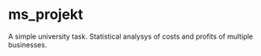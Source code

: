 # ms_projekt
A simple university task. Statistical analysys of costs and profits of multiple businesses.

